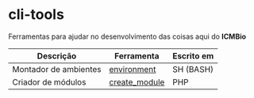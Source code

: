 cli-tools
========= 
Ferramentas para ajudar no desenvolvimento das coisas aqui do **ICMBio**


Descrição | Ferramenta | Escrito em
--------- | ---------- | ----------
Montador de ambientes | [environment](/environment) | SH (BASH)
Criador de módulos | [create_module](/create_module.php) | PHP
